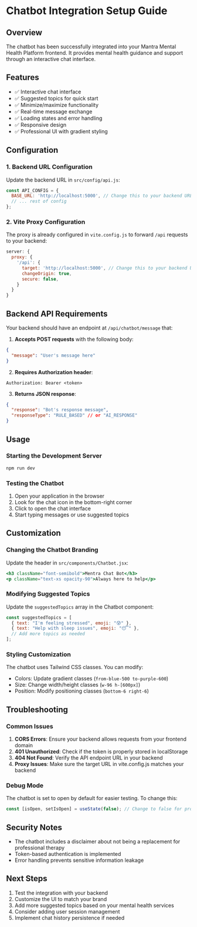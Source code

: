 # Chatbot Integration Setup Guide

## Overview
The chatbot has been successfully integrated into your Mantra Mental Health Platform frontend. It provides mental health guidance and support through an interactive chat interface.

## Features
- ✅ Interactive chat interface
- ✅ Suggested topics for quick start
- ✅ Minimize/maximize functionality
- ✅ Real-time message exchange
- ✅ Loading states and error handling
- ✅ Responsive design
- ✅ Professional UI with gradient styling

## Configuration

### 1. Backend URL Configuration
Update the backend URL in `src/config/api.js`:
```javascript
const API_CONFIG = {
  BASE_URL: 'http://localhost:5000', // Change this to your backend URL
  // ... rest of config
};
```

### 2. Vite Proxy Configuration
The proxy is already configured in `vite.config.js` to forward `/api` requests to your backend:
```javascript
server: {
  proxy: {
    '/api': {
      target: 'http://localhost:5000', // Change this to your backend URL
      changeOrigin: true,
      secure: false,
    }
  }
}
```

## Backend API Requirements

Your backend should have an endpoint at `/api/chatbot/message` that:

1. **Accepts POST requests** with the following body:
```json
{
  "message": "User's message here"
}
```

2. **Requires Authorization header**:
```
Authorization: Bearer <token>
```

3. **Returns JSON response**:
```json
{
  "response": "Bot's response message",
  "responseType": "RULE_BASED" // or "AI_RESPONSE"
}
```

## Usage

### Starting the Development Server
```bash
npm run dev
```

### Testing the Chatbot
1. Open your application in the browser
2. Look for the chat icon in the bottom-right corner
3. Click to open the chat interface
4. Start typing messages or use suggested topics

## Customization

### Changing the Chatbot Branding
Update the header in `src/components/Chatbot.jsx`:
```jsx
<h3 className="font-semibold">Mentra Chat Bot</h3>
<p className="text-xs opacity-90">Always here to help</p>
```

### Modifying Suggested Topics
Update the `suggestedTopics` array in the Chatbot component:
```javascript
const suggestedTopics = [
  { text: "I'm feeling stressed", emoji: "😰" },
  { text: "Help with sleep issues", emoji: "😴" },
  // Add more topics as needed
];
```

### Styling Customization
The chatbot uses Tailwind CSS classes. You can modify:
- Colors: Update gradient classes (`from-blue-500 to-purple-600`)
- Size: Change width/height classes (`w-96 h-[600px]`)
- Position: Modify positioning classes (`bottom-6 right-6`)

## Troubleshooting

### Common Issues

1. **CORS Errors**: Ensure your backend allows requests from your frontend domain
2. **401 Unauthorized**: Check if the token is properly stored in localStorage
3. **404 Not Found**: Verify the API endpoint URL in your backend
4. **Proxy Issues**: Make sure the target URL in vite.config.js matches your backend

### Debug Mode
The chatbot is set to open by default for easier testing. To change this:
```javascript
const [isOpen, setIsOpen] = useState(false); // Change to false for production
```

## Security Notes

- The chatbot includes a disclaimer about not being a replacement for professional therapy
- Token-based authentication is implemented
- Error handling prevents sensitive information leakage

## Next Steps

1. Test the integration with your backend
2. Customize the UI to match your brand
3. Add more suggested topics based on your mental health services
4. Consider adding user session management
5. Implement chat history persistence if needed
